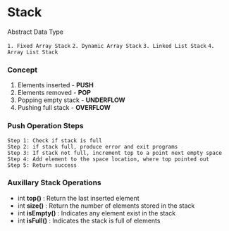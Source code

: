 # Stack

Abstract Data Type

`1. Fixed Array Stack`
`2. Dynamic Array Stack`
`3. Linked List Stack`
`4. Array List Stack`

### Concept

1. Elements inserted - **PUSH**
2. Elements removed - **POP**
3. Popping empty stack - **UNDERFLOW**
4. Pushing full stack - **OVERFLOW**

### Push Operation Steps

```
Step 1: Check if stack is full
Step 2: if stack full, produce error and exit programs
Step 3: If stack not full, increment top to a point next empty space
Step 4: Add element to the space location, where top pointed out
Step 5: Return success
```

### Auxillary Stack Operations

- int **top()** : Return the last inserted element
- int **size()** : Return the number of elements stored in the stack
- int **isEmpty()** : Indicates any element exist in the stack
- int **isFull()** : Indicates the stack is full of elements
